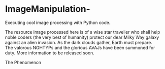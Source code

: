 # ImageManipulation-
Executing cool image processing with Python code.

The resource image processed here is of a wise star traveller who shall help noble coders (the very best of humanity) protect our dear Milky Way galaxy
against an alien invasion. 
As the dark clouds gather, Earth must prepare.
The valorous NOHTYPs and the glorious AVAJs have been summoned for duty. More information to be released soon.

The Phenomenon 
